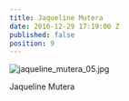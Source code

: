 ```yaml
---
title: Jaqueline Mutera
date: 2016-12-29 17:19:00 Z
published: false
position: 9
---
```


![jaqueline_mutera_05.jpg](/uploads/jaqueline_mutera_05.jpg)

Jaqueline Mutera
